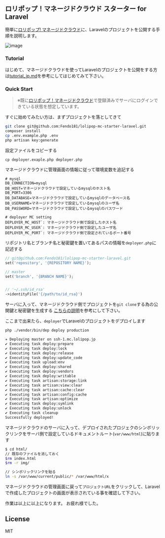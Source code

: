 ## ロリポップ！マネージドクラウド スターター for Laravel

簡単に[ロリポップ! マネージドクラウド](https://mc.lolipop.jp/)に、Laravelのプロジェクトを公開する手順を説明します。

![image](https://user-images.githubusercontent.com/13227145/50228546-94ca6200-03eb-11e9-9899-a5ab46c9dc25.png)

### Tutorial

はじめて、マネージドクラウドを使ってLaravelのプロジェクトを公開をする方は[tutorial_jp.md](https://github.com/Fendo181/lolipop-mc-starter-laravel/blob/master/docs/tutorial_jp.md)を参考にしてはじめてみて下さい。

### Quick Start

>※既に[ロリポップ！マネージドクラウド](https://mc.lolipop.jp/)で登録済みでサーバにログインできている状態を想定しています。

すぐに始めてみたい方は、まずプロジェクトを落としてきて

```sh
git clone git@github.com:Fendo181/lolipop-mc-starter-laravel.git
composer install
cp .env.example.php .env
php artisan key:generate
```

設定ファイルをコピーする
```
cp deployer.exaple.php deployer.php
```

マネージドクラウドに管理画面の情報に従って環境変数を追記する

```
# mysql
DB_CONNECTION=mysql
DB_HOST=マネージドクラウドで設定しているmysqlのホスト名
DB_PORT=3306
DB_DATABASE=マネージドクラウドで設定しているmysqlのデータベース名
DB_USERNAME=マネージドクラウドで設定しているmysqlのユーザ名
DB_PASSWORD=マネージドクラウドで設定しているmysqlのパスワード

# deployer MC setting
DEPLOYER_MC_HOST`: マネージドクラウド側で設定したホスト名
DEPLOYER_MC_USER`: マネージドクラウド側で設定したユーザ名
DEPLOYER_MC_PORT`: マネージドクラウド側で設定されているポート番号
```

リポジトリ名とブランチ名と秘密鍵を置いてあるパスの情報を`deployer.php`に記述する

```php
// git@github.com:Fendo181/lolipop-mc-starter-laravel.git
set('repository', '{REPOSITORY NAME}');

// master
set('branch', '{BRANCH NAME}');


// '~/.ssh/id_rsa'
->identityFile('{/path/to/id_rsa}')
```

サーバに入って、マネージドクラウド側でプロジェクトを`git clone`する為の公開鍵と秘密鍵を生成する
[こちらの説明](https://github.com/Fendo181/lolipop-mc-starter-laravel/blob/master/docs/starter_jp.md#%E3%83%9E%E3%83%8D%E3%83%BC%E3%82%B8%E3%83%89%E3%82%AF%E3%83%A9%E3%82%A6%E3%83%89%E3%81%AE%E3%82%B5%E3%83%BC%E3%83%90%E3%81%8B%E3%82%89guthub%E3%81%A8%E5%85%AC%E9%96%8B%E9%8D%B5%E8%AA%8D%E8%A8%BC%E3%82%92%E8%A1%8C%E3%81%86%E3%82%88%E3%81%86%E3%81%AB%E8%A8%AD%E5%AE%9A%E3%81%99%E3%82%8B)を参考にして下さい。

ここまで出来たら、`deployer`でLaravelのプロジェクトをデプロイします

```sh
php ./vendor/bin/dep deploy production

✈︎ Deploying master on ssh-1.mc.lolipop.jp
✔ Executing task deploy:prepare
✔ Executing task deploy:lock
✔ Executing task deploy:release
✔ Executing task deploy:update_code
✔ Executing task upload:env
✔ Executing task deploy:shared
✔ Executing task deploy:vendors
✔ Executing task deploy:writable
✔ Executing task artisan:storage:link
✔ Executing task artisan:view:clear
✔ Executing task artisan:cache:clear
✔ Executing task artisan:config:cache
✔ Executing task artisan:optimize
✔ Executing task deploy:symlink
✔ Executing task deploy:unlock
✔ Executing task cleanup
Successfully deployed!
```

マネージドクラウドのサーバに入って、デプロイされたプロジェクのシンボリックリンクをサーバ側で設定しているドキュメントルート(`var/www/html`)に貼ります

```sh
$ cd html/
// 既存のファイルを消しておく
$rm index.html
$rm -r img/

// シンボリックリンクを貼る
ln -s /var/www/current/public/* /var/www/html/x
```

マネージドクラウドの管理画面に戻って`プロジェクトURL`をクリックして、Laravelで作成したプロジェクトの画面が表示されている事を確認して下さい。

作業は以上に以上になります。
お疲れ様でした。

## License
MIT
